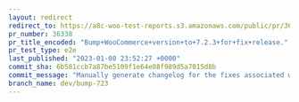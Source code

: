 ```yaml
---
layout: redirect
redirect_to: https://a8c-woo-test-reports.s3.amazonaws.com/public/pr/36338/e2e/index.html
pr_number: 36338
pr_title_encoded: "Bump+WooCommerce+version+to+7.2.3+for+fix+release."
pr_test_type: e2e
last_published: "2023-01-08 23:52:27 +0000"
commit_sha: 6b581ccb7a87be5109f1e64e08f989d5a7015d8b
commit_message: "Manually generate changelog for the fixes associated with bumping Blo…"
branch_name: dev/bump-723
---
```

